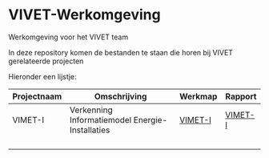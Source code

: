 # VIVET-Werkomgeving
Werkomgeving voor het VIVET team

In deze repository komen de bestanden te staan die horen bij VIVET gerelateerde projecten

Hieronder een lijstje:

| Projectnaam | Omschrijving                                     | Werkmap       | Rapport                      |
|-------------|--------------------------------------------------|---------------|------------------------------|
| VIMET-I     | Verkenning Informatiemodel Energie-Installaties | [VIMET-I](https://github.com/Geonovum/VIVET-Werkomgeving/tree/master/VIMET-I/) | [VIMET-I](https://geonovum.github.io/VIVET-Werkomgeving/VIMET-I/) |
|             |                                                  |               |                              |
|             |                                                  |               |                              |
|             |                                                  |               |                              |
|             |                                                  |               |                              |

